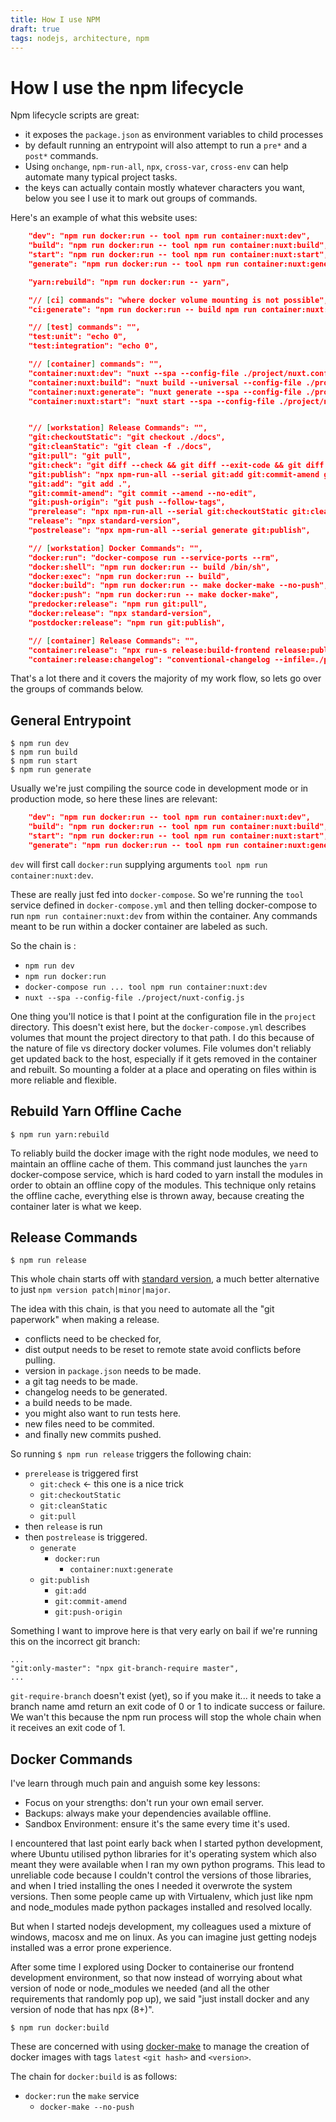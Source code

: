 ```yaml
---
title: How I use NPM
draft: true
tags: nodejs, architecture, npm
---
```


# How I use the npm lifecycle

Npm lifecycle scripts are great:

* it exposes the `package.json` as environment variables to child processes
* by default running an entrypoint will also attempt to run a `pre*` and a `post*` commands.
* Using `onchange`, `npm-run-all`, `npx`, `cross-var`, `cross-env` can help automate many typical project tasks.
* the keys can actually contain mostly whatever characters you want, below you see I use it to mark out groups of commands.



Here's an example of what this website uses:
```json
    "dev": "npm run docker:run -- tool npm run container:nuxt:dev",
    "build": "npm run docker:run -- tool npm run container:nuxt:build",
    "start": "npm run docker:run -- tool npm run container:nuxt:start",
    "generate": "npm run docker:run -- tool npm run container:nuxt:generate",

    "yarn:rebuild": "npm run docker:run -- yarn",

    "// [ci] commands": "where docker volume mounting is not possible",
    "ci:generate": "npm run docker:run -- build npm run container:nuxt:generate",

    "// [test] commands": "",
    "test:unit": "echo 0",
    "test:integration": "echo 0",

    "// [container] commands": "",
    "container:nuxt:dev": "nuxt --spa --config-file ./project/nuxt.config.js",
    "container:nuxt:build": "nuxt build --universal --config-file ./project/nuxt.config.js",
    "container:nuxt:generate": "nuxt generate --spa --config-file ./project/nuxt.config.js",
    "container:nuxt:start": "nuxt start --spa --config-file ./project/nuxt.config.js",


    "// [workstation] Release Commands": "",
    "git:checkoutStatic": "git checkout ./docs",
    "git:cleanStatic": "git clean -f ./docs",
    "git:pull": "git pull",
    "git:check": "git diff --check && git diff --exit-code && git diff --cached --exit-code",
    "git:publish": "npx npm-run-all --serial git:add git:commit-amend git:push-origin",
    "git:add": "git add .",
    "git:commit-amend": "git commit --amend --no-edit",
    "git:push-origin": "git push --follow-tags",
    "prerelease": "npx npm-run-all --serial git:checkoutStatic git:cleanStatic git:pull",
    "release": "npx standard-version",
    "postrelease": "npx npm-run-all --serial generate git:publish",

    "// [workstation] Docker Commands": "",
    "docker:run": "docker-compose run --service-ports --rm",
    "docker:shell": "npm run docker:run -- build /bin/sh",
    "docker:exec": "npm run docker:run -- build",
    "docker:build": "npm run docker:run -- make docker-make --no-push",
    "docker:push": "npm run docker:run -- make docker-make",
    "predocker:release": "npm run git:pull",
    "docker:release": "npx standard-version",
    "postdocker:release": "npm run git:publish",

    "// [container] Release Commands": "",
    "container:release": "npx run-s release:build-frontend release:publish-styleguide",
    "container:release:changelog": "conventional-changelog --infile=./project/CHANGELOG.md"
```

That's a lot there and it covers the majority of my work flow, so lets go over the groups of commands below.

## General Entrypoint

```
$ npm run dev
$ npm run build
$ npm run start
$ npm run generate
```

Usually we're just compiling the source code in development mode or in production mode, so here these lines are relevant:

```json
    "dev": "npm run docker:run -- tool npm run container:nuxt:dev",
    "build": "npm run docker:run -- tool npm run container:nuxt:build",
    "start": "npm run docker:run -- tool npm run container:nuxt:start",
    "generate": "npm run docker:run -- tool npm run container:nuxt:generate",
```

`dev` will first call `docker:run` supplying arguments `tool npm run container:nuxt:dev`.

These are really just fed into `docker-compose`. So we're running the `tool` service defined in `docker-compose.yml` and then telling docker-compose to run `npm run container:nuxt:dev` from within the container. Any commands meant to be run within a docker container are labeled as such.

So the chain is :

- `npm run dev`
- `npm run docker:run`
- `docker-compose run ... tool npm run container:nuxt:dev`
- `nuxt --spa --config-file ./project/nuxt-config.js`

One thing you'll notice is that I point at the configuration file in the `project` directory. This doesn't exist here, but the `docker-compose.yml` describes volumes that mount the project directory to that path. I do this because of the nature of file vs directory docker volumes. File volumes don't reliably get updated back to the host, especially if it gets removed in the container and rebuilt. So mounting a folder at a place and operating on files within is more reliable and flexible.

## Rebuild Yarn Offline Cache

`$ npm run yarn:rebuild`

To reliably build the docker image with the right node modules, we need to maintain an offline cache of them. This command just launches the `yarn` docker-compose service, which is hard coded to yarn install the modules in order to obtain an offline copy of the modules. This technique only retains the offline cache, everything else is thrown away, because creating the container later is what we keep.

## Release Commands

`$ npm run release`

This whole chain starts off with [standard version](https://www.npmjs.com/package/standard-version), a much better alternative to just `npm version patch|minor|major`.

The idea with this chain, is that you need to automate all the "git paperwork" when making a release.

- conflicts need to be checked for,
- dist output needs to be reset to remote state avoid conflicts before pulling.
- version in `package.json` needs to be made.
- a git tag needs to be made.
- changelog needs to be generated.
- a build needs to be made.
- you might also want to run tests here.
- new files need to be commited.
- and finally new commits pushed.

So running `$ npm run release` triggers the following chain:

- `prerelease` is triggered first
    + `git:check` <- this one is a nice trick
    + `git:checkoutStatic`
    + `git:cleanStatic`
    + `git:pull`
- then `release` is run
- then `postrelease` is triggered.
    + `generate`
        + `docker:run`
            + `container:nuxt:generate`
    + `git:publish`
        + `git:add`
        + `git:commit-amend`
        + `git:push-origin`

Something I want to improve here is that very early on bail if we're running this on the incorrect git branch:

```
...
"git:only-master": "npx git-branch-require master",
...
```
`git-require-branch` doesn't exist (yet), so if you make it... it needs to take a branch name amd return an exit code of 0 or 1 to indicate success or failure. We wan't this because the npm run process will stop the whole chain when it receives an exit code of 1.


## Docker Commands

I've learn through much pain and anguish some key lessons:

- Focus on your strengths: don't run your own email server.
- Backups: always make your dependencies available offline.
- Sandbox Environment: ensure it's the same every time it's used.

I encountered that last point early back when I started python development, where Ubuntu utilised python libraries for it's operating system which also meant they were available when I ran my own python programs. This lead to unreliable code because I couldn't control the versions of those libraries, and when I tried installing the ones I needed it overwrote the system versions. Then some people came up with Virtualenv, which just like npm and node_modules made python packages installed and resolved locally.

But when I started nodejs development, my colleagues used a mixture of windows, macosx and me on linux. As you can imagine just getting nodejs installed was a error prone experience.

After some time I explored using Docker to containerise our frontend development environment, so that now instead of worrying about what version of node or node_modules we needed (and all the other requirements that randomly pop up), we said "just install docker and any version of node that has npx (8+)".

`$ npm run docker:build`

These are concerned with using [docker-make](https://github.com/CtripCloud/docker-make) to manage the creation of docker images with tags `latest` `<git hash>` and `<version>`.

The chain for `docker:build` is as follows:

- `docker:run` the `make` service
    + `docker-make --no-push`
